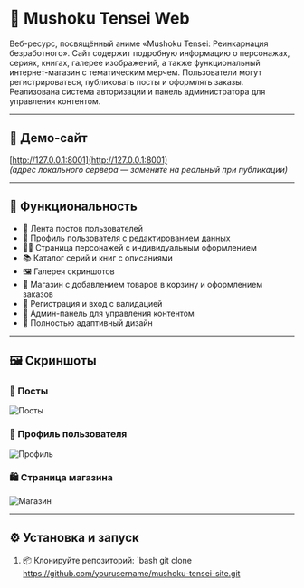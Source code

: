 # 🌟 Mushoku Tensei Web

Веб-ресурс, посвящённый аниме «Mushoku Tensei: Реинкарнация безработного». Сайт содержит подробную информацию о персонажах, сериях, книгах, галерее изображений, а также функциональный интернет-магазин с тематическим мерчем. Пользователи могут регистрироваться, публиковать посты и оформлять заказы. Реализована система авторизации и панель администратора для управления контентом.

---

## 🔗 Демо-сайт

[http://127.0.0.1:8001](http://127.0.0.1:8001)  
*(адрес локального сервера — замените на реальный при публикации)*

---

## 🧩 Функциональность

- 📝 Лента постов пользователей
- 👤 Профиль пользователя с редактированием данных
- 🧙‍♂️ Страница персонажей с индивидуальным оформлением
- 📚 Каталог серий и книг с описаниями
- 🖼️ Галерея скриншотов
- 🛒 Магазин с добавлением товаров в корзину и оформлением заказов
- 🔐 Регистрация и вход с валидацией
- 👑 Админ-панель для управления контентом
- 📱 Полностью адаптивный дизайн

---

## 🖼️ Скриншоты

### 📝 Посты
![Посты](https://github.com/user-attachments/assets/fc3be797-2dc1-41d6-9814-ca050adc7c6f)

### 👤 Профиль пользователя
![Профиль](https://sun9-56.userapi.com/s/v1/if2/ThprA5t11gp-yPmTg48UwngD9EEJyvkU8Dvg7q3pqFzSHkLhIuUchaE6jjLIrMrIkgaZ3eo1WLv7_jArP_-B0-Et.jpg?quality=95&from=bu)

### 🛍 Страница магазина
![Магазин](https://sun9-56.userapi.com/s/v1/if2/PblDi-LWzCGSxrHhu4VVzH3acrIDozGn8bjQYuZ8VkeTbINMUSsJWhJNMtzOhyyK-swzWng74ytHTMdYMpxHaWnw.jpg?quality=95&from=bu)

---

## ⚙️ Установка и запуск

1. 📦 Клонируйте репозиторий:
`bash
git clone https://github.com/yourusername/mushoku-tensei-site.git
